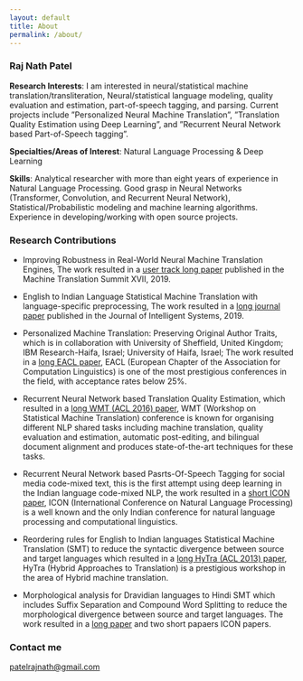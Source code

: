 ```yaml
---
layout: default
title: About
permalink: /about/
---
```

### Raj Nath Patel

**Research Interests**: I am interested in neural/statistical machine translation/transliteration, 
Neural/statistical language modeling, quality evaluation and estimation, part-of-speech tagging, 
and parsing. Current projects include ”Personalized Neural Machine Translation”, 
”Translation Quality Estimation using Deep Learning”, and 
”Recurrent Neural Network based Part-of-Speech tagging”.

**Specialties/Areas of Interest**: Natural Language Processing & Deep Learning

**Skills**: Analytical researcher with more than eight years of experience in Natural 
Language Processing. Good grasp in Neural Networks (Transformer, Convolution, 
and Recurrent Neural Network), Statistical/Probabilistic modeling and machine learning algorithms. 
Experience in developing/working with open source projects.


### Research Contributions
[comment]: <> (* Efficient Multi-Lingual Sentence Classification Framework with Sentence Meta Encoders, )

[comment]: <> (  The work resulted to a long [industry track long paper]&#40;&#41;, to be published in IEEE BigData 2021. )

* Improving Robustness in Real-World Neural Machine Translation Engines, 
  The work resulted in a [user track long paper](https://aclanthology.org/W19-6727.pdf) published in the Machine Translation Summit XVII, 2019. 
  
* English to Indian Language Statistical Machine Translation with language-specific preprocessing, 
  The work resulted in a [long journal paper](https://www.degruyter.com/document/doi/10.1515/jisys-2018-0014/html) published in the Journal of Intelligent Systems, 2019. 
  
* Personalized Machine Translation: Preserving Original Author Traits, 
  which is in collaboration with University of Sheffield, United Kingdom; IBM Research-Haifa, Israel; 
  University of Haifa, Israel; The work resulted in a [long EACL paper](https://aclanthology.org/E17-1101.pdf), EACL (European Chapter of the Association for Computation Linguistics) is one of the most prestigious conferences in the field, with acceptance rates below 25\%.

* Recurrent Neural Network based Translation Quality Estimation, 
  which resulted in a [long WMT (ACL 2016) paper](https://aclanthology.org/W16-2389.pdf), WMT (Workshop on Statistical Machine Translation) conference is known for organising different NLP shared tasks including machine translation, quality evaluation and estimation, automatic post-editing, and bilingual document alignment and produces state-of-the-art techniques for these tasks.

* Recurrent Neural Network based Pasrts-Of-Speech Tagging for social media code-mixed text, 
  this is the first attempt using deep learning in the Indian language code-mixed NLP, 
  the work resulted in a [short ICON paper](https://arxiv.org/pdf/1611.04989.pdf), ICON (International Conference on Natural Language Processing) is a well known and the only Indian conference for natural language processing and computational linguistics.
  
* Reordering rules for English to Indian languages Statistical Machine Translation (SMT) to 
  reduce the syntactic divergence between source and target languages 
  which resulted in a [long HyTra (ACL 2013) paper](https://aclanthology.org/W13-2807.pdf), HyTra (Hybrid Approaches to Translation) is a prestigious workshop in the area of Hybrid machine translation.
  
* Morphological analysis for Dravidian languages to Hindi SMT which includes 
  Suffix Separation and Compound Word Splitting to reduce the morphological divergence 
  between source and target languages. The work resulted in a [long paper](https://aclanthology.org/W14-5102.pdf) and 
  two short papaers ICON papers.

### Contact me

[patelrajnath@gmail.com](mailto:patelrajnath@gmail.com)